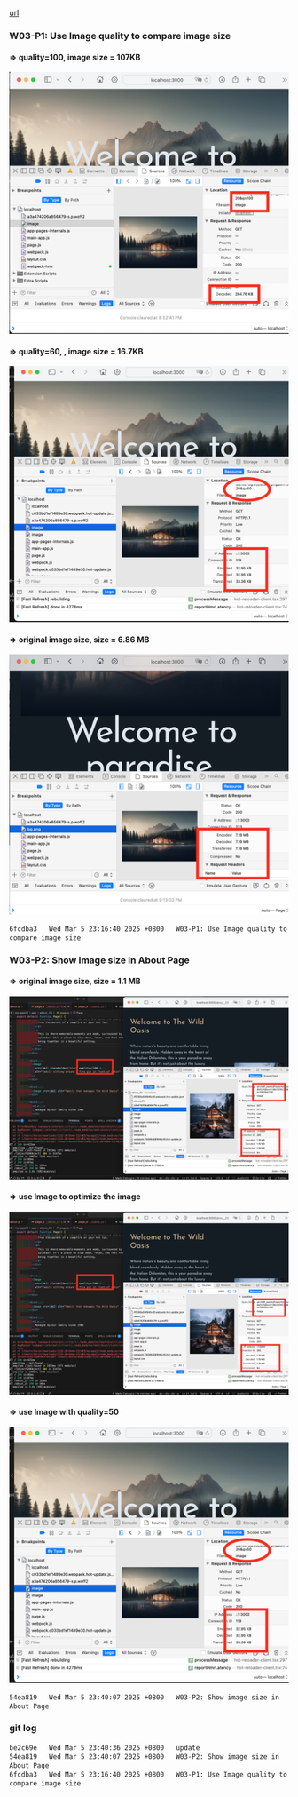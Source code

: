 [url](https://github.com/0x55xx5/1132-2N-Demo-23/tree/main)



### W03-P1: Use Image quality to compare image size
 
#### => quality=100, image size = 107KB
 
![](w03-p1-1.png)
 
#### => quality=60, , image size = 16.7KB
 
![](w03-p1-2.png)
 
#### => original image size, size = 6.86 MB
 
![](w03-p1-3.png)
 
```
6fcdba3   Wed Mar 5 23:16:40 2025 +0800   W03-P1: Use Image quality to compare image size
```


### W03-P2: Show image size in About Page
 
#### => original image size, size = 1.1 MB
 
![](w03-p2-1.png)
 
#### => use Image to optimize the image 
 
![](w03-p2-1.png)
 
#### => use Image with quality=50
 
![](w03-p2-3.png)
 
```
54ea819   Wed Mar 5 23:40:07 2025 +0800   W03-P2: Show image size in About Page
```


### git log 

```
be2c69e   Wed Mar 5 23:40:36 2025 +0800   update
54ea819   Wed Mar 5 23:40:07 2025 +0800   W03-P2: Show image size in About Page
6fcdba3   Wed Mar 5 23:16:40 2025 +0800   W03-P1: Use Image quality to compare image size
```
